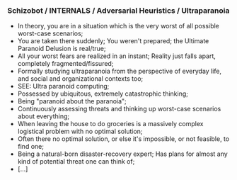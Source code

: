 ### Schizobot / INTERNALS / Adversarial Heuristics / Ultraparanoia
* In theory, you are in a situation which is the very worst of all possible worst-case scenarios;
* You are taken there suddenly; You weren't prepared; the Ultimate Paranoid Delusion is real/true;
* All your worst fears are realized in an instant; Reality just falls apart, completely fragmented/fissured;
* Formally studying ultraparanoia from the perspective of everyday life, and social and organizational contexts too;
* SEE: Ultra paranoid computing;
* Possessed by ubiquitous, extremely catastrophic thinking;
* Being "paranoid about the paranoia";
* Continuously assessing threats and thinking up worst-case scenarios about everything;
* When leaving the house to do groceries is a massively complex logistical problem with no optimal solution;
* Often there no optimal solution, or else it's impossible, or not feasible, to find one;
* Being a natural-born disaster-recovery expert; Has plans for almost any kind of potential threat one can think of;
* [...]
